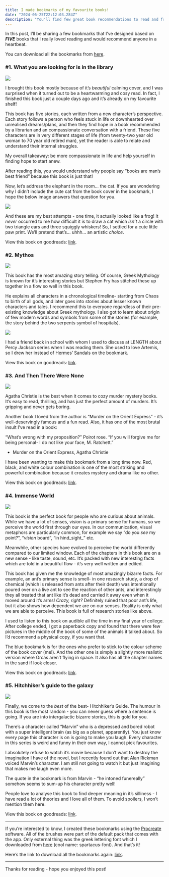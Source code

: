 ```yaml
---
title: I made bookmarks of my favourite books! 
date: "2024-06-25T22:12:03.284Z"
description: "You'll find few great book recommendations to read and free bookmarks to download."
---
```



In this post, I’ll be sharing a few bookmarks that I’ve designed based on _**FIVE**_ books that I really loved reading and would recommend anyone in a heartbeat.  

You can download all the bookmarks from [here](https://drive.google.com/drive/folders/1-IZ2KIM3SM9G4o5evtA4OiiELF7oVCmP). 

### #1. What you are looking for is in the library 
![](images/0c96b0b0-fbab-4baa-ab3c-1ba861dd197c.png) 

I brought this book mostly because of it’s _beautiful_ calming cover, and I was surprised when it turned out to be a heartwarming and cosy read. In fact, I finished this book just a couple days ago and it’s already on my favourite shelf!  

This book has five stories, each written from a new character’s perspective. Each story follows a person who feels stuck in life or downhearted over unrealised dreams/plans, and then they find hope in a book recommended by a librarian and an compassionate conversation with a friend. These five characters are in very different stages of life (from twenty-two year old woman to 70 year old retired man), yet the reader is able to relate and understand their internal struggles.  

My overall takeaway: be more compassionate in life and help yourself in finding hope to start anew.  

After reading this, you would understand why people say “books are man’s best friend” because this book is just that!  

Now, let’s address the elephant in the room… the cat. If you are wondering why I didn’t include the cute cat from the book cover in the bookmark, I hope the below image answers that question for you.  

![](images/5f5264d2-d423-4162-855c-6754fb074498.png) 

And these are my best attempts - one time, it actually looked like a frog! It _never_ occurred to me how difficult it is to draw a cat which _isn’t_ a circle with two triangle ears and three squiggly whiskers! So, I settled for a cute little paw print. We’ll pretend that’s… uhhh… an artistic _choice_.  

View this book on goodreads: [link](https://www.goodreads.com/book/show/91274427-what-you-are-looking-for-is-in-the-library).  

### #2. Mythos 
![](images/8f22423e-cbf7-4318-8283-88215b19f6fb.png) 

This book has the most amazing story telling. Of course, Greek Mythology is known for it’s interesting stories but Stephen Fry has stitched these up together in a flow so well in this book.  

He explains all characters in a chronological timeline- starting from Chaos to birth of all gods, and later goes into stories about lesser known characters and tales. I recommend this to everyone regardless of their pre-existing knowledge about Greek mythology. I also got to learn about origin of few modern words and symbols from some of the stories (for example, the story behind the two serpents symbol of hospitals).  

![](images/b9e14000-aa82-4773-907f-286ce9709681.svg) 

I had a friend back in school with whom I used to discuss at LENGTH about Percy Jackson series when I was reading them. She used to love Artemis, so I drew her instead of Hermes’ Sandals on the bookmark.  

View this book on goodreads: [link](https://www.goodreads.com/book/show/35074096-mythos). 

### #3. And Then There Were None 
![](images/caba2d84-f2a0-4cc2-94a1-7606f66f771a.png) 

Agatha Christie is the best when it comes to cozy murder mystery books. It’s easy to read, thrilling, and has just the perfect amount of murders. It’s gripping and never gets boring.  

Another book I loved from the author is “Murder on the Orient Express” - it’s well-deservingly famous and a fun read. Also, it has one of the most brutal insult I’ve read in a book: 

“What’s wrong with my proposition?” Poirot rose. “If you will forgive me for being personal- I do not like your face, M. Ratchett.” 

- Murder on the Orient Express, Agatha Christie  

I have been wanting to make this bookmark from a long time now. Red, black, and white colour combination is one of the most striking and powerful combination because it creates mystery and drama like no other.  

View this book on goodreads: [link](https://www.goodreads.com/book/show/16299.And_Then_There_Were_None). 

### #4. Immense World 
![](images/b8da76ea-ade3-4005-a8a4-5d8a1fb0c323.png) 

This book is the perfect book for people who are curious about animals. While we have a lot of senses, vision is a primary sense for humans, so we perceive the world first through our eyes. In our communication, visual metaphors are particularly common, for example we say “do you _see_ my point?”, “_vision_ board”, “in hind_sight_” etc.  

Meanwhile, other species have evolved to perceive the world differently compared to our limited window. Each of the chapters in this book are on a new sense - like taste, sound, etc. It’s packed with new interesting facts which are told in a beautiful flow - it’s very well written and edited.  

This book has given me the knowledge of most amazingly bizarre facts. For example, an ant’s primary sense is smell- in one research study, a drop of chemical (which is released from ants after their death) was intentionally poured over on a live ant to see the reaction of other ants, and interestingly they all treated that ant like it’s dead and carried it away even when it moved around it’s arms! _Crazy, right?_ Definitely ruined that poor ant’s life, but it also shows how dependent we are on our senses. Reality is only what we are able to perceive. This book is full of research stories like above.   

I used to listen to this book on audible all the time in my final year of college. After college ended, I got a paperback copy and found that there were few pictures in the middle of the book of some of the animals it talked about. So I’d recommend a physical copy, if you want that.  

The blue bookmark is for the ones who prefer to stick to the colour scheme of the book cover (me!).  And the other one is simply a slightly more realistic version where Orcas aren’t flying in space. It also has all the chapter names in the sand if look closer.  

View this book on goodreads: [link](https://www.goodreads.com/book/show/59575939-an-immense-world). 

### #5. Hitchhiker’s guide to the galaxy 
![](images/a541a37d-7b81-46bd-88c6-d904b6578e1e.png) 

Finally, we come to the _best_ of the best- Hitchhiker’s Guide. The humour in this book is the most random - you can never guess where a sentence is going. If you are into intergalactic bizarre stories, this is gold for you.  

There’s a character called “Marvin” who is a depressed and bored robot with a super intelligent brain (as big as a planet, apparently). You just know every page this character is on is going to make you laugh. Every character in this series is weird and funny in their own way, I cannot pick favourites.  

I absolutely refuse to watch it’s movie because I don’t want to destroy the imagination I have of the novel, but I recently found out that Alan Rickman voiced Marvin’s character. I am still not going to watch it but just imagining that makes me laugh even more.  

The quote in the bookmark is from Marvin - “he intoned funereally” somehow seems to sum-up his character pretty well!  

People love to analyse this book to find deeper meaning in it’s silliness - I have read a lot of theories and I love all of them. To avoid spoilers, I won’t mention them here.  

View this book on goodreads: [link](https://www.goodreads.com/book/show/11.The_Hitchhiker_s_Guide_to_the_Galaxy). 


--- 
 

If you’re interested to know, I created these bookmarks using the [Procreate](https://procreate.com/) software. All of the brushes were part of the default pack that comes with the app. Only external thing was the greek lettering font which I downloaded from [here](https://www.fontspace.com/spartacus-font-f115964) (cool name: spartacus-font). And that’s it!  

Here’s the link to download all the bookmarks again: [link](https://drive.google.com/drive/folders/1-IZ2KIM3SM9G4o5evtA4OiiELF7oVCmP).  


--- 
Thanks for reading - hope you enjoyed this post! 

